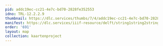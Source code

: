 ```yaml
---
pid: addc19ec-cc21-4e7c-bd70-2828fe352553
idno: TRL-12.2.2.9
thumbnail: https://dlc.services/thumbs/7/4/addc19ec-cc21-4e7c-bd70-2828fe352553/full/400,339/0/default.jpg
manifest: https://dlc.services/iiif-resource/delft/string1string2string3/kaartenproject-2007/TRL-12.2.2.9
order: '691'
layout: map
collection: kaartenproject
---
```

